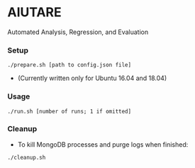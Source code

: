 # AIUTARE
Automated Analysis, Regression, and Evaluation

### Setup
```
./prepare.sh [path to config.json file]
```
- (Currently written only for Ubuntu 16.04 and 18.04)

### Usage
```
./run.sh [number of runs; 1 if omitted]
```

### Cleanup
- To kill MongoDB processes and purge logs when finished:
```
./cleanup.sh
```